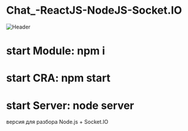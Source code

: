 # Chat_-ReactJS-NodeJS-Socket.IO

![Header](https://webrtc.org.cn/wp-content/uploads/2019/03/socket.io_.jpg)

# start Module: npm i
# start CRA: npm start
# start Server: node server
версия для разбора Node.js + Socket.IO
